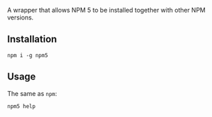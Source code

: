 A wrapper that allows NPM 5 to be installed together with other NPM versions.

## Installation

```
npm i -g npm5
```

## Usage

The same as `npm`:
```
npm5 help
```
